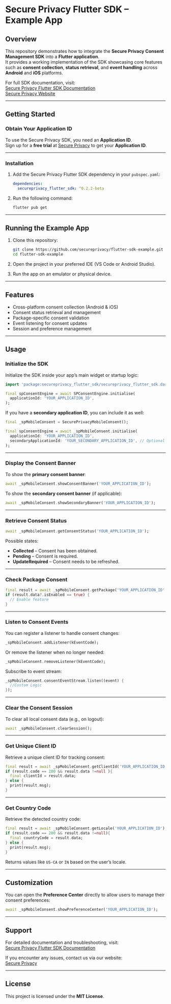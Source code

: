 # Secure Privacy Flutter SDK – Example App

## Overview

This repository demonstrates how to integrate the **Secure Privacy Consent Management SDK** into a **Flutter application**.  
It provides a working implementation of the SDK showcasing core features such as **consent collection**, **status retrieval**, and **event handling** across **Android** and **iOS** platforms.

For full SDK documentation, visit:  
[Secure Privacy Flutter SDK Documentation](https://docs.secureprivacy.ai/guides/mobile/flutter-sdk/01-setup-and-initialisation/)  
[Secure Privacy Website](https://secureprivacy.ai)

---

## Getting Started

### Obtain Your Application ID

To use the Secure Privacy SDK, you need an **Application ID**.  
Sign up for a **free trial** at [Secure Privacy](https://secureprivacy.ai) to get your **Application ID**.

---

### Installation

1. Add the Secure Privacy Flutter SDK dependency in your `pubspec.yaml`:

   ```yaml
   dependencies:
     secureprivacy_flutter_sdk: ^0.2.2-beta
   ```

2. Run the following command:

   ```sh
   flutter pub get
   ```

---

## Running the Example App

1. Clone this repository:

   ```sh
   git clone https://github.com/secureprivacy/flutter-sdk-example.git
   cd flutter-sdk-example
   ```

2. Open the project in your preferred IDE (VS Code or Android Studio).
3. Run the app on an emulator or physical device.

---

## Features

- Cross-platform consent collection (Android & iOS)
- Consent status retrieval and management
- Package-specific consent validation
- Event listening for consent updates
- Session and preference management

---

## Usage

### Initialize the SDK

Initialize the SDK inside your app’s main widget or startup logic:

```dart
import 'package:secureprivacy_flutter_sdk/secureprivacy_flutter_sdk.dart';

final spConsentEngine = await SPConsentEngine.initialise(
  applicationId: 'YOUR_APPLICATION_ID',
);
```

If you have a **secondary application ID**, you can include it as well:

```dart
final _spMobileConsent = SecurePrivacyMobileConsent();

final spConsentEngine = await _spMobileConsent.initialise(
  applicationId: 'YOUR_APPLICATION_ID',
  secondaryApplicationId: 'YOUR_SECONDARY_APPLICATION_ID', // Optional
);
```

---

### Display the Consent Banner

To show the **primary consent banner**:

```dart
await _spMobileConsent.showConsentBanner('YOUR_APPLICATION_ID');
```

To show the **secondary consent banner** (if applicable):

```dart
await _spMobileConsent.showSecondaryBanner('YOUR_APPLICATION_ID');
```

---

### Retrieve Consent Status

```dart
await _spMobileConsent.getConsentStatus('YOUR_APPLICATION_ID');
```

Possible states:
- **Collected** – Consent has been obtained.
- **Pending** – Consent is required.
- **UpdateRequired** – Consent needs to be refreshed.

---

### Check Package Consent

```dart
final result = await _spMobileConsent.getPackage('YOUR_APPLICATION_ID', packageId);
if (result.data?.isEnabled == true) {
  // Enable feature
}
```

---

### Listen to Consent Events

You can register a listener to handle consent changes:

```dart
_spMobileConsent.addListener(kEventCode);
```

Or remove the listener when no longer needed:

```dart
_spMobileConsent.removeListener(kEventCode);
```

Subscribe to event stream:
```dart
_spMobileConsent.consentEventStream.listen((event) {
  //Custom Logic
});
```

---

### Clear the Consent Session

To clear all local consent data (e.g., on logout):

```dart
await _spMobileConsent.clearSession();
```

---

### Get Unique Client ID

Retrieve a unique client ID for tracking consent:

```dart
final result = await _spMobileConsent.getClientId('YOUR_APPLICATION_ID');
if (result.code == 200 && result.data !=null ){
  final clientId = result.data;
} else {
  print(result.msg);
}
```

---

### Get Country Code

Retrieve the detected country code:

```dart
final result = await _spMobileConsent.getLocale('YOUR_APPLICATION_ID');
if (result.code == 200 && result.data !=null){
  final countryCode = result.data;
} else {
  print(result.msg);
}
```

Returns values like `US-CA` or `IN` based on the user’s locale.

---
## Customization

You can open the **Preference Center** directly to allow users to manage their consent preferences:

```dart
await _spMobileConsent.showPreferenceCenter('YOUR_APPLICATION_ID');
```

---

## Support

For detailed documentation and troubleshooting, visit:  
[Secure Privacy Flutter SDK Documentation](https://docs.secureprivacy.ai/guides/mobile/flutter-sdk/01-setup-and-initialisation/)

If you encounter any issues, contact us via our website:  
[Secure Privacy](https://secureprivacy.ai)

---

## License

This project is licensed under the **MIT License**.